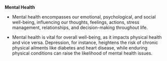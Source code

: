 **Mental Health**

- Mental health encompasses our emotional, psychological, and social well-being, influencing our thoughts, feelings, actions, stress management, relationships, and decision-making throughout life.

- Mental health is vital for overall well-being, as it impacts physical health and vice versa. Depression, for instance, heightens the risk of chronic physical ailments like diabetes and heart disease, while enduring physical conditions can raise the likelihood of mental health issues.
